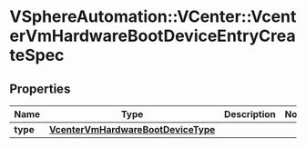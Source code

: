 # VSphereAutomation::VCenter::VcenterVmHardwareBootDeviceEntryCreateSpec

## Properties
Name | Type | Description | Notes
------------ | ------------- | ------------- | -------------
**type** | [**VcenterVmHardwareBootDeviceType**](VcenterVmHardwareBootDeviceType.md) |  | 


